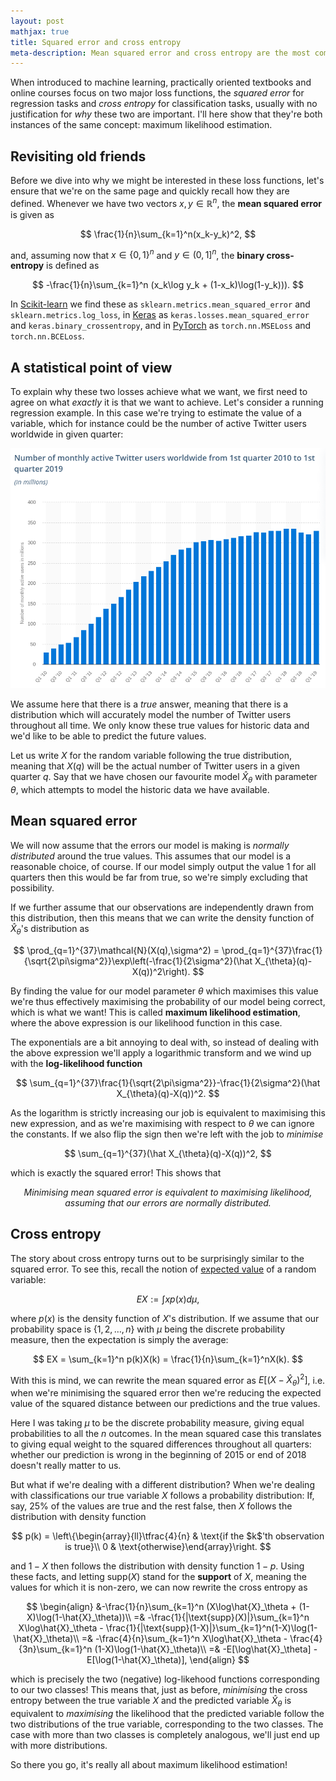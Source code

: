 ```yaml
---
layout: post
mathjax: true
title: Squared error and cross entropy
meta-description: Mean squared error and cross entropy are the most commonly used loss functions in machine learning. We show that the reason why this is the case is because they are both instances of maximum likelihood estimation.
---
```


When introduced to machine learning, practically oriented textbooks and online courses focus on two major loss functions, the *squared error* for regression tasks and *cross entropy* for classification tasks, usually with no justification for *why* these two are important. I'll here show that they're both instances of the same concept: maximum likelihood estimation.


## Revisiting old friends

Before we dive into why we might be interested in these loss functions, let's ensure that we're on the same page and quickly recall how they are defined. Whenever we have two vectors $x,y\in\mathbb R^n$, the **mean squared error** is given as

$$ \frac{1}{n}\sum_{k=1}^n(x_k-y_k)^2, $$

and, assuming now that $x\in\{0,1\}^n$ and $y\in(0,1]^n$, the **binary cross-entropy** is defined as

$$ -\frac{1}{n}\sum_{k=1}^n (x_k\log y_k + (1-x_k)\log(1-y_k))). $$

In [Scikit-learn](https://scikit-learn.org/stable/modules/model_evaluation.html#classification-metrics) we find these as `sklearn.metrics.mean_squared_error` and `sklearn.metrics.log_loss`, in [Keras](https://keras.io/losses/) as `keras.losses.mean_squared_error` and `keras.binary_crossentropy`, and in [PyTorch](https://pytorch.org/docs/stable/nn.html#loss-functions) as `torch.nn.MSELoss` and `torch.nn.BCELoss`.


## A statistical point of view

To explain why these two losses achieve what we want, we first need to agree on what *exactly* it is that we want to achieve. Let's consider a running regression example. In this case we're trying to estimate the value of a variable, which for instance could be the number of active Twitter users worldwide in given quarter:

![alt](/img/twitter.png)

We assume here that there is a *true* answer, meaning that there is a distribution which will accurately model the number of Twitter users throughout all time. We only know these true values for historic data and we'd like to be able to predict the future values.

Let us write $X$ for the random variable following the true distribution, meaning that $X(q)$ will be the actual number of Twitter users in a given quarter $q$. Say that we have chosen our favourite model $\hat X_{\theta}$ with parameter $\theta$, which attempts to model the historic data we have available. 


## Mean squared error

We will now assume that the errors our model is making is *normally distributed* around the true values. This assumes that our model is a reasonable choice, of course. If our model simply output the value $1$ for all quarters then this would be far from true, so we're simply excluding that possibility.

If we further assume that our observations are independently drawn from this distribution, then this means that we can write the density function of $\hat X_{\theta}$'s distribution as

$$ \prod_{q=1}^{37}\mathcal{N}(X(q),\sigma^2) = \prod_{q=1}^{37}\frac{1}{\sqrt{2\pi\sigma^2}}\exp\left(-\frac{1}{2\sigma^2}(\hat X_{\theta}(q)-X(q))^2\right). $$

By finding the value for our model parameter $\theta$ which maximises this value we're thus effectively maximising the probability of our model being correct, which is what we want! This is called **maximum likelihood estimation**, where the above expression is our likelihood function in this case.

The exponentials are a bit annoying to deal with, so instead of dealing with the above expression we'll apply a logarithmic transform and we wind up with the **log-likelihood function**

$$ \sum_{q=1}^{37}\frac{1}{\sqrt{2\pi\sigma^2}}-\frac{1}{2\sigma^2}(\hat X_{\theta}(q)-X(q))^2. $$

As the logarithm is strictly increasing our job is equivalent to maximising this new expression, and as we're maximising with respect to $\theta$ we can ignore the constants. If we also flip the sign then we're left with the job to *minimise*

$$ \sum_{q=1}^{37}(\hat X_{\theta}(q)-X(q))^2, $$

which is exactly the squared error! This shows that 

<center>
  <i>Minimising mean squared error is equivalent to maximising likelihood, assuming that our errors are normally distributed.</i>
</center>


## Cross entropy

The story about cross entropy turns out to be surprisingly similar to the squared error. To see this, recall the notion of [expected value](https://en.wikipedia.org/wiki/Expected_value) of a random variable:

$$ EX := \int xp(x)d\mu, $$

where $p(x)$ is the density function of $X$'s distribution. If we assume that our probability space is $\{1,2,\dots,n\}$ with $\mu$ being the discrete probability measure, then the expectation is simply the average:

$$ EX = \sum_{k=1}^n p(k)X(k) = \frac{1}{n}\sum_{k=1}^nX(k). $$

With this is mind, we can rewrite the mean squared error as $E[(X-\hat X_\theta)^2]$, i.e. when we're minimising the squared error then we're reducing the expected value of the squared distance between our predictions and the true values.

Here I was taking $\mu$ to be the discrete probability measure, giving equal probabilities to all the $n$ outcomes. In the mean squared case this translates to giving equal weight to the squared differences throughout all quarters: whether our prediction is wrong in the beginning of 2015 or end of 2018 doesn't really matter to us.

But what if we're dealing with a different distribution? When we're dealing with classifications our true variable $X$ follows a probability distribution: If, say, 25% of the values are true and the rest false, then $X$ follows the distribution with density function 

$$ p(k) = \left\{\begin{array}{ll}\tfrac{4}{n} & \text{if the $k$'th observation is true}\\ 0 & \text{otherwise}\end{array}\right. $$

and $1-X$ then follows the distribution with density function $1-p$. Using these facts, and letting $\text{supp}(X)$ stand for the **support** of $X$, meaning the values for which it is non-zero, we can now rewrite the cross entropy as

$$
\begin{align}
&-\frac{1}{n}\sum_{k=1}^n (X\log\hat{X}_\theta + (1-X)\log(1-\hat{X}_\theta))\\
=& -\frac{1}{|\text{supp}(X)|}\sum_{k=1}^n X\log\hat{X}_\theta - \frac{1}{|\text{supp}(1-X)|}\sum_{k=1}^n(1-X)\log(1-\hat{X}_\theta)\\
=& -\frac{4}{n}\sum_{k=1}^n X\log\hat{X}_\theta - \frac{4}{3n}\sum_{k=1}^n (1-X)\log(1-\hat{X}_\theta)\\
=& -E[\log\hat{X}_\theta] - E[\log(1-\hat{X}_\theta)], 
\end{align}
$$

which is precisely the two (negative) log-likehood functions corresponding to our two classes! This means that, just as before, *minimising* the cross entropy between the true variable $X$ and the predicted variable $\hat X_\theta$ is equivalent to *maximising* the likelihood that the predicted variable follow the two distributions of the true variable, corresponding to the two classes. The case with more than two classes is completely analogous, we'll just end up with more distributions.

So there you go, it's really all about maximum likelihood estimation!
